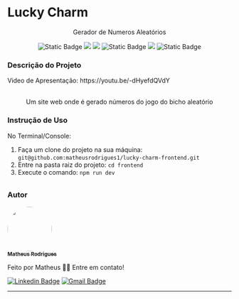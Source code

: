 <h1>Lucky Charm</h1>
<p align="center">Gerador de Numeros Aleatórios</p>
<p align="center">
     <a alt="NextJS">
        <img alt="Static Badge" src="https://img.shields.io/badge/NextJS%20-%20black">
    </a>
    <a alt="Typescript">
        <img src="https://img.shields.io/badge/Typescript-Typescript-blue" />
    </a>
    <a alt="NodeJs">
        <img src="https://img.shields.io/badge/NodeJs-NodeJs-green" />
    </a>
    <a alt="PostgreSQL">
        <img alt="Static Badge" src="https://img.shields.io/badge/PostgresSQL-PostgreSQL-white">
    </a>
    <a alt="Prisma">
        <img src="https://img.shields.io/badge/Prisma-Prisma-brightgreen" />
    </a>
    <a alt="Bootstrap">
        <img alt="Static Badge" src="https://img.shields.io/badge/Bootstrap-Bootstrap-yellow">
    </a>
</p>

<h3>Descrição do Projeto</h3>
Video de Apresentação: https://youtu.be/-dHyefdQVdY


<p align="center">
<br>
Um site web onde é gerado números do jogo do bicho aleatório
</p>
</figure>

<h3>Instrução de Uso</h3>
<p>No Terminal/Console:</p>
<ol>
	<li>Faça um clone do projeto na sua máquina: <code>git@github.com:matheusrodrigues1/lucky-charm-frontend.git</code></li>
	<li>Entre na pasta raiz do projeto: <code>cd frontend</code></li> 
	<li>Execute o comando: <code>npm run dev</code></li>
</ol>
<h6></h6>


<h3>Autor</h3>

<a href="https://www.linkedin.com/in/matheus-rodrigues-1a1899231/">
 <img style="border-radius: 50%;" src="https://media.licdn.com/dms/image/D4D35AQGzqYL31HOogA/profile-framedphoto-shrink_200_200/0/1660356187895?e=1685559600&v=beta&t=jKwZqedJ1gWGA-zBMP-9i3jsWmybNwYOtI2G1tSWGUc" width="100px;" alt=""/>
 <br />
 <sub><b>Matheus Rodrigues</b></sub></a> <a href="" title="Instagram"></a>

Feito por Matheus 👋🏽 Entre em contato!

[![Linkedin Badge](https://img.shields.io/badge/-Matheus-blue?style=flat-square&logo=Linkedin&logoColor=white&link=https://www.linkedin.com/in/matheus-rodrigues-1a1899231/)](https://www.linkedin.com/in/matheus-rodrigues-1a1899231/)
[![Gmail Badge](https://img.shields.io/badge/-cm6131838@gmail.com-c14438?style=flat-square&logo=Gmail&logoColor=white&link=mailto:cm6131838@gmail.com)](mailto:cm6131838@gmail.com)
<hr>
